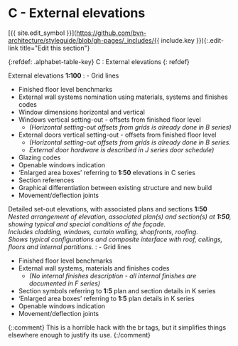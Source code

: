 # C - External elevations
[{{ site.edit_symbol }}](https://github.com/bvn-architecture/styleguide/blob/gh-pages/_includes/{{ include.key }}){:.edit-link title="Edit this section"}

{:refdef: .alphabet-table-key}
C
: External elevations
{: refdef}

<!-- {% include alphabet/alphabet-markdown/c/c-1-key.markdown key="alphabet/alphabet-markdown/c/c-1-key.markdown" %} -->
<!-- : {% include alphabet/alphabet-markdown/c/c-1-value.markdown key="alphabet/alphabet-markdown/c/c-1-value.markdown" %} -->
<span class="caps">External elevations **1:100**</span>
: - Grid lines
  - Finished floor level benchmarks
  - External wall systems nomination using materials, systems and finishes codes
  - Window dimensions horizontal and vertical
  - Windows vertical setting-out - offsets from finished floor level
      - _(Horizontal setting-out offsets from grids is already done in B series)_
  - External doors vertical setting-out - offsets from finished floor level
      - _(Horizontal setting-out offsets from grids is already done in B series._
      - _External door hardware is described in J series door schedule)_
  - Glazing codes
  - Openable windows indication
  - ‘Enlarged area boxes’ referring to **1:50** elevations in C series
  - Section references
  - Graphical differentiation between existing structure and new build
  - Movement/deflection joints

<!-- {% include alphabet/alphabet-markdown/c/c-2-key.markdown key="alphabet/alphabet-markdown/c/c-2-key.markdown" %} -->
<!-- : {% include alphabet/alphabet-markdown/c/c-2-value.markdown key="alphabet/alphabet-markdown/c/c-2-value.markdown" %} -->
<span class="caps">Detailed set-out elevations, with associated plans and sections **1:50**</span><br>_Nested arrangement of elevation, associated plan(s) and section(s) at **1:50**, showing typical and special conditions of the façade._ <br>_Includes cladding, windows, curtain walling, shopfronts, roofing._ <br>_Shows typical configurations and composite interface with roof, ceilings, floors and internal partitions._
: - Grid lines
  - Finished floor level benchmarks
  - External wall systems, materials and finishes codes
      - _(No internal finishes description - all internal finishes are documented in F series)_
  - Section symbols referring to **1:5** plan and section details in K series
  - ‘Enlarged area boxes’ referring to **1:5** plan details in K series
  - Openable windows indication
  - Movement/deflection joints

{::comment}
This is a horrible hack with the br tags, but it simplifies things elsewhere enough to justify its use.
{:/comment}
